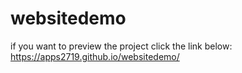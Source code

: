 # websitedemo

if you want to preview the project click the link below:
https://apps2719.github.io/websitedemo/
